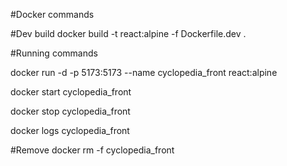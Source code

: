 #Docker commands

#Dev build
docker build -t react:alpine -f Dockerfile.dev .

#Running commands

docker run -d -p 5173:5173 --name cyclopedia_front react:alpine

docker start cyclopedia_front

docker stop cyclopedia_front

docker logs cyclopedia_front

#Remove
docker rm -f cyclopedia_front